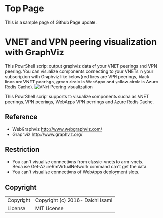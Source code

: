 # Top Page

This is a sample page of Github Page update.


# VNET and VPN peering visualization with GraphViz
This PowrShell script output graphviz data of your VNET peerings and VPN peering. You can visualize components connecting to your VNETs in your subscription with Graphviz like below(red lines are VPN peerings, black lines are VNET peerings, green circle is WebApps and yellow circle is Azure Redis Cache).
![VNet Peering visualization](https://raw.githubusercontent.com/normalian/Azure-VNET-Peering-Visualization/master/VNetPeerVisualize.png "VNet Peering visualization")

This PowrShell script supports to visualize components sucha as VNET peerings, VPN peerings, WebApps VPN peerings and Azure Redis Cache.

## Reference
- WebGraphviz http://www.webgraphviz.com/
- Graphviz http://www.graphviz.org/

## Restriction
- You can't visualize connections from classic-vnets to arm-vnets. Because Get-AzureRmVirtualNetwork command can't get the data.
- You can't visualize connections of WebApps deployment slots.

## Copyright
<table>
  <tr>
    <td>Copyright</td><td>Copyright (c) 2016- Daichi Isami</td>
  </tr>
  <tr>
    <td>License</td><td>MIT License</td>
  </tr>
</table>
